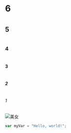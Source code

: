# <h1>6<h1>
# <h2>5<h2>
# <h3>4<h3>
# <h4>3<h4>
# <h5>2<h5>
# <h6>1<h6>
![美女](https://github.com/user-attachments/assets/d2a3cb9c-fdf2-4c94-a047-e1868be531a0)
``` javascript
var myVar = "Hello, world!";
```
